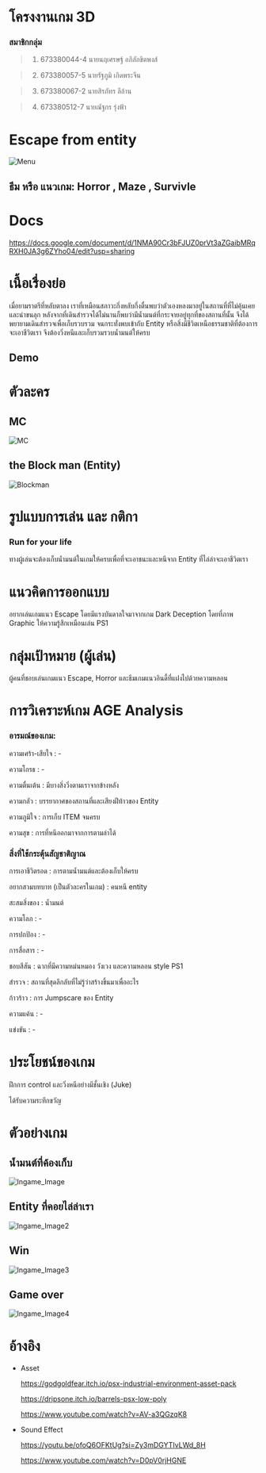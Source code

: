 # โครงงานเกม 3D

### สมาชิกกลุ่ม
>1.  673380044-4 นายนฤเศรษฐ์ อภิลักขิตพงส์
    
>2.  673380057-5 นายรัฐภูมิ เกิดพระจีน
    
>3.  673380067-2 นายสิรภัทร ลีล้าน
    
>4.  673380512-7 นายณัฐกร รุ่งฟ้า

# Escape from entity
![Menu](https://github.com/user-attachments/assets/cd448756-22d3-4639-8a70-e3b4e95b5be0)

## ธีม หรือ แนวเกม: Horror , Maze , Survivle

# Docs

https://docs.google.com/document/d/1NMA90Cr3bFJUZ0prVt3aZGaibMRqRXH0JA3g6ZYho04/edit?usp=sharing

# เนื้อเรื่องย่อ

เมื่อยามราตรีที่หลับตาลง เราที่เหมือนสภาวะกึ่งหลับกึ่งตื่นพบว่าตัวเองหลงมาอยู่ในสถานที่ที่ไม่คุ้นเคยและน่าขนลุก หลังจากที่เดินสำรวจได้ไม่นานก็พบว่ามีน้ำมนต์ที่กระจายอยู่ทุกที่ของสถานที่นั้น จึงได้พยายามเดินสำรวจเพื่อเก็บรวบรวม จนกระทั่งพบเข้ากับ Entity หรือสิ่งมีชีวิตเหนือธรรมชาติที่ต้องการจะเอาชีวิตเรา จึงต้องวิ่งหนีและเก็บรวมรวบน้ำมนต์ให้ครบ

## Demo




# ตัวละคร

## MC
![MC](https://github.com/user-attachments/assets/5d7a4e34-a6c0-4728-9043-2cef72ad369b)

## the Block man (Entity)
![Blockman](https://github.com/user-attachments/assets/ac16504e-d074-4e56-a631-09f5ebb8146f)


# รูปแบบการเล่น และ กติกา

### Run for your life
ทางผู้เล่นจะต้องเก็บน้ำมนต์ในเกมให้ครบเพื่อที่จะเอาชนะและหนีจาก Entity ที่ไล่ล่าจะเอาชีวิตเรา 


# แนวคิดการออกแบบ

อยากเล่นเกมแนว Escape โดยมีแรงบันดาลใจมาจากเกม Dark Deception โดยที่ภาพ Graphic ให้ความรู้สึกเหมือนเล่น PS1 


# กลุ่มเป้าหมาย (ผู้เล่น)

ผู้คนที่ชอบเล่นเกมแนว Escape, Horror และธีมเกมแนวอินดี้ที่แฝงไปด้วยความหลอน


# การวิเคราะห์เกม AGE Analysis

### อารมณ์ของเกม:

ความเศร้า-เสียใจ : -

ความโกรธ : -

ความตื่นเต้น : มีบางสิ่งวิ่งตามเราจากข้างหลัง

ความกลัว : บรรยากาศของสถานที่และเสียงฝีท้าวของ Entity

ความภูมิใจ : การเก็บ ITEM จนครบ

ความสุข  : การที่หนีออกมาจากการตามล่าได้


### สิ่งที่ใช้กระตุ้นสัญชาติญาณ

การเอาชีวิตรอด : การตามน้ำมนต์และต้องเก็บให้ครบ

อยากสวมบทบาท (เป็นตัวละครในเกม) : คนหนี entity

สะสมสิ่งของ : น้ำมนต์

ความโลภ : -

การปกป้อง : -

การสื่อสาร : -

ชอบสีสัน : ฉากที่มีความหม่นหมอง วังเวง และความหลอน style PS1

สำรวจ : สถานที่สุดลึกลับที่ไม่รู้ว่าสร้างขึ้นมาเพื่ออะไร

ก้าวร้าว : การ Jumpscare ของ Entity

ความแค้น : -

แข่งขัน : -



# ประโยชน์ของเกม

ฝึกการ control และวิ่งหนีอย่างมีชั้นเชิง (Juke)

ได้รับความระทึกขวัญ



# ตัวอย่างเกม
## น้ำมนต์ที่ค้องเก็บ
![Ingame_Image](https://github.com/user-attachments/assets/ed5a591c-f3e5-4db0-b602-1bf0442ee91c)
## Entity ที่คอยไล่ล่าเรา
![Ingame_Image2](https://github.com/user-attachments/assets/896ec218-fdc6-4ae2-b67b-508b692e7a5b)
## Win
![Ingame_Image3](https://github.com/user-attachments/assets/6a8867e0-d304-49d3-8b10-1efe92715c94)
## Game over
![Ingame_Image4](https://github.com/user-attachments/assets/11a055c4-67fb-48a4-8774-ed660cafcd5a)



# อ้างอิง

- Asset

  https://godgoldfear.itch.io/psx-industrial-environment-asset-pack

  https://dripsone.itch.io/barrels-psx-low-poly

  https://www.youtube.com/watch?v=AV-a3QGzqK8

- Sound Effect

  https://youtu.be/ofoQ6OFKtUg?si=Zy3mDGYTIvLWd_8H

  https://www.youtube.com/watch?v=D0pV0rjHGNE

